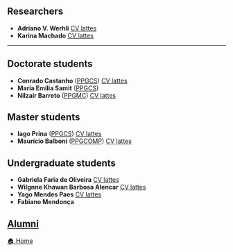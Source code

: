 ## Researchers

* **Adriano V. Werhli** [CV lattes](http://lattes.cnpq.br/4393367734853964)
* **Karina Machado**    [CV lattes](http://lattes.cnpq.br/3528633359332021)


---

## Doctorate students

* **Conrado Castanho**   ([PPGCS](https://ppgcs.furg.br/))  [CV lattes](http://lattes.cnpq.br/3796740395234406) 
* **Maria Emilia Samit** ([PPGCS](https://ppgcs.furg.br/)) 
* **Nilzair Barreto**   ([PPGMC](https://ppgmc.furg.br/))  [CV lattes](http://lattes.cnpq.br/4393367734853964) 

## Master students

* **Iago Prina**  ([PPGCS](https://ppgcs.furg.br/)) [CV lattes](http://lattes.cnpq.br/1636273127767712) 
* **Maurício Balboni**  ([PPGCOMP](http://www.ppgcomp.c3.furg.br/)) [CV lattes](http://lattes.cnpq.br/3609550361656485)

## Undergraduate students

* **Gabriela Faria de Oliveira**  [CV lattes](http://lattes.cnpq.br/3508668748851025)
* **Wilgnne Khawan Barbosa Alencar**   [CV lattes](http://lattes.cnpq.br/0160846233867031)
* **Yago Mendes Paes**  [CV lattes](http://lattes.cnpq.br/9750389845894786)
* **Fabiano Mendonça** 

## [Alumni](alumni.md)



[🏠 Home](index.md)
